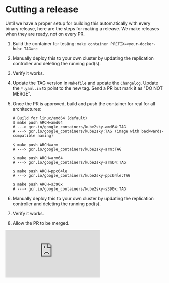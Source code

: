 # Cutting a release

Until we have a proper setup for building this automatically with every binary
release, here are the steps for making a release. We make releases when they
are ready, not on every PR.

1. Build the container for testing: `make container PREFIX=<your-docker-hub> TAG=rc`

2. Manually deploy this to your own cluster by updating the replication
   controller and deleting the running pod(s).

3. Verify it works.

4. Update the TAG version in `Makefile` and update the `Changelog`. Update the
   `*.yaml.in` to point to the new tag. Send a PR but mark it as "DO NOT MERGE".

5. Once the PR is approved, build and push the container for real for all architectures:

	```console
	# Build for linux/amd64 (default)
	$ make push ARCH=amd64
	# ---> gcr.io/google_containers/kube2sky-amd64:TAG
	# ---> gcr.io/google_containers/kube2sky:TAG (image with backwards-compatible naming)

	$ make push ARCH=arm
	# ---> gcr.io/google_containers/kube2sky-arm:TAG

	$ make push ARCH=arm64
	# ---> gcr.io/google_containers/kube2sky-arm64:TAG

	$ make push ARCH=ppc64le
	# ---> gcr.io/google_containers/kube2sky-ppc64le:TAG
	
	$ make push ARCH=s390x
	# ---> gcr.io/google_containers/kube2sky-s390x:TAG	
	```

6. Manually deploy this to your own cluster by updating the replication
   controller and deleting the running pod(s).

7. Verify it works.

8. Allow the PR to be merged.


[![Analytics](https://kubernetes-site.appspot.com/UA-36037335-10/GitHub/cluster/addons/dns/kube2sky/RELEASES.md?pixel)]()
